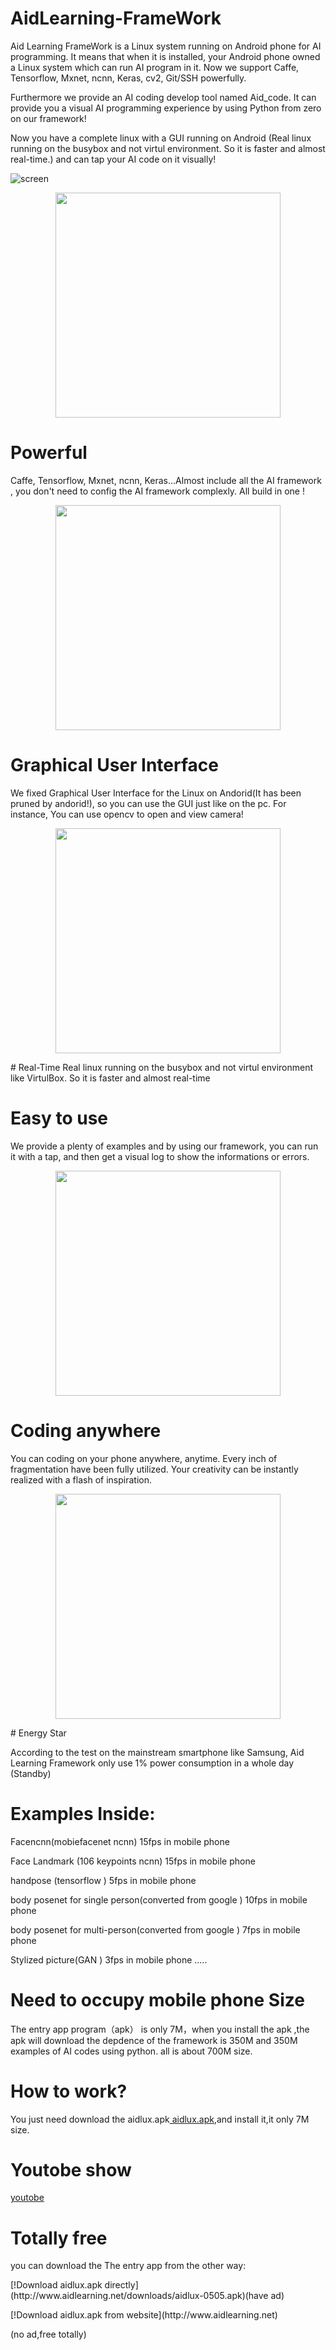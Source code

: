 # AidLearning-FrameWork
Aid Learning FrameWork is a Linux system running on Android phone for AI programming. It means that when it is installed, your Android phone owned a Linux system which can run AI program in it. Now we support Caffe, Tensorflow, Mxnet, ncnn, Keras, cv2, Git/SSH powerfully. 

Furthermore we provide an AI coding develop tool named Aid_code. It can provide you a visual AI programming experience by using Python from zero on our framework!

Now you have a complete linux with a GUI running on Android (Real linux running on the busybox and not virtul environment. So it is faster and almost real-time.) and can tap your AI code on it visually!

![screen](Screenshot_10.jpg)

<p align="center">
	<img src="Screen_11.jpg"  width="360" >
</p>



# Powerful
Caffe, Tensorflow, Mxnet, ncnn, Keras...Almost include all the AI framework , you don't need to config the AI framework complexly. All build in one !
<p align="center">
	<img src="screen4.jpg"  width="360" >
</p>


# Graphical User Interface
We fixed Graphical User Interface for the Linux on Andorid(It has been pruned by andorid!), so you can use the GUI just like on the pc. For instance, You can use opencv to open and view camera!
<p align="center">
	<img src="Screen5.jpg"  width="360" >
</p>
# Real-Time
Real linux running on the busybox and not virtul environment like VirtulBox. So it is faster and almost real-time

# Easy to use
We provide a plenty of examples and by using our framework, you can run it with a tap, and then get a visual log to show the informations or errors.
<p align="center">
	<img src="screen2.jpg"  width="360" >
</p>

# Coding anywhere
You can coding on your phone anywhere, anytime. Every inch of fragmentation have been fully utilized. Your creativity can be instantly realized with a flash of inspiration.
<p align="center">
	<img src="screen3.jpg"  width="360" >
</p>
# Energy Star

According to the test on the mainstream smartphone like Samsung, Aid Learning Framework only use 1% power consumption in a whole day (Standby)

# Examples Inside:
<p>Facencnn(mobiefacenet ncnn) 15fps in mobile phone
<p>Face Landmark (106 keypoints ncnn) 15fps  in mobile phone
<p>handpose (tensorflow ) 5fps  in mobile phone
<p>body posenet for single person(converted from google ) 10fps  in mobile phone
<p>body posenet for multi-person(converted from google ) 7fps  in mobile phone
<p>Stylized picture(GAN ) 3fps in mobile phone
.....

# Need to occupy mobile phone Size
The entry app program（apk） is only 7M，when you install the apk ,the apk will download the depdence of the framework
is 350M and 350M examples of AI codes using python. all is about 700M size.

# How to work?
You just need download the  aidlux.apk[ aidlux.apk](aidlinux-0505.apk),and install it,it only 7M size.

# Youtobe show
[youtobe](https://youtu.be/bkvNXgCi3_c)

# Totally free
you can download the The entry app from the other way:
<p>
[!Download aidlux.apk directly](http://www.aidlearning.net/downloads/aidlux-0505.apk)(have ad)
<p>
[!Download aidlux.apk from website](http://www.aidlearning.net)
<p>(no ad,free totally)
